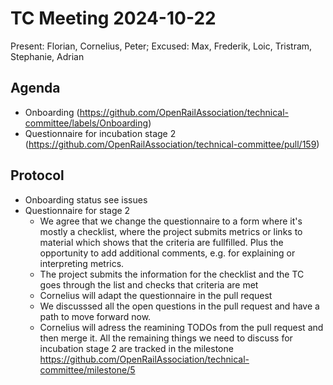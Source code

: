 # TC Meeting 2024-10-22

Present: Florian, Cornelius, Peter; Excused: Max, Frederik, Loic, Tristram, Stephanie, Adrian

## Agenda

* Onboarding (https://github.com/OpenRailAssociation/technical-committee/labels/Onboarding)
* Questionnaire for incubation stage 2 (https://github.com/OpenRailAssociation/technical-committee/pull/159)

## Protocol

* Onboarding status see issues
* Questionnaire for stage 2
  * We agree that we change the questionnaire to a form where it's mostly a checklist, where the project submits metrics or links to material which shows that the criteria are fullfilled. Plus the opportunity to add additional comments, e.g. for explaining or interpreting metrics.
  * The project submits the information for the checklist and the TC goes through the list and checks that criteria are met
  * Cornelius will adapt the questionnaire in the pull request
  * We discusssed all the open questions in the pull request and have a path to move forward now.
  * Cornelius will adress the reamining TODOs from the pull request and then merge it. All the remaining things we need to discuss for incubation stage 2 are tracked in the milestone https://github.com/OpenRailAssociation/technical-committee/milestone/5
